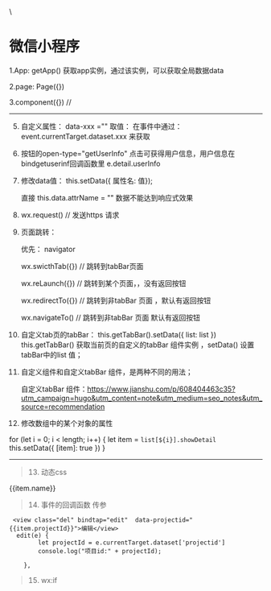 \

# 微信小程序

1.App: getApp() 获取app实例，通过该实例，可以获取全局数据data

2.page:   Page({})

3.component({}) //

---

5. 自定义属性：  data-xxx ="" 取值：
在事件中通过： event.currentTarget.dataset.xxx 来获取
   
6. 按钮的open-type="getUserInfo" 点击可获得用户信息，用户信息在bindgetuserinf回调函数里 e.detail.userInfo   

7. 修改data值： this.setData({  属性名: 值});
    
    直接 this.data.attrName = "" 数据不能达到响应式效果

8. wx.request() // 发送https 请求

9. 页面跳转：

    优先： navigator

    wx.swicthTab({})  // 跳转到tabBar页面

    wx.reLaunch({})  // 跳转到某个页面，，没有返回按钮

    wx.redirectTo({})  // 跳转到非tabBar 页面  ，默认有返回按钮

    wx.navigateTo()  // 跳转到非tabBar 页面 默认有返回按钮
    
10. 自定义tab页的tabBar： 
     this.getTabBar().setData({
        list: list
      })
    this.getTabBar() 获取当前页的自定义的tabBar 组件实例  ，setData() 设置
    tabBar中的list 值；

11. 自定义组件和自定义tabBar 组件，是两种不同的用法；

    自定义tabBar 组件：https://www.jianshu.com/p/608404463c35?utm_campaign=hugo&utm_content=note&utm_medium=seo_notes&utm_source=recommendation


12.   修改数组中的某个对象的属性

  for (let i = 0; i < length; i++) {
                let item = `list[${i}].showDetail`
                this.setData({
                    [item]: true
                })
            }



-----------------------------------------------------------

> 13.  动态css

   <view class="item {{item.name=='项目'? 'active':''}}"  wx:for="{{title}}">{{item.name}}</view>


> 14. 事件的回调函数 传参

```
 <view class="del" bindtap="edit"  data-projectid="{{item.projectId}}">编辑</view>
  edit(e) {
        let projectId = e.currentTarget.dataset['projectid']
        console.log("项目id:" + projectId);
       
    },
```

> 15. wx:if